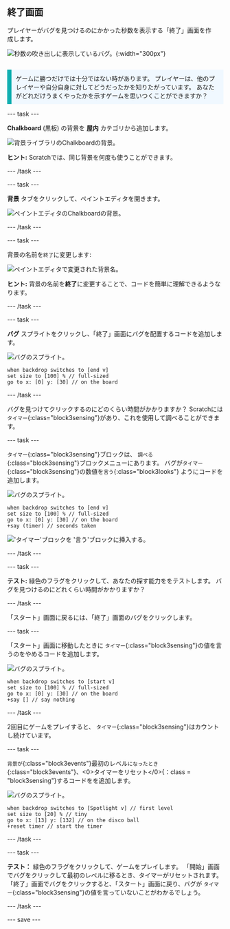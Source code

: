 ## 終了画面

<div style="display: flex; flex-wrap: wrap">
<div style="flex-basis: 200px; flex-grow: 1; margin-right: 15px;">
プレイヤーがバグを見つけるのにかかった秒数を表示する「終了」画面を作成します。 
</div>
<div>

![秒数の吹き出しに表示しているバグ。](images/end-screen.png){:width="300px"}

</div>
</div>

<p style="border-left: solid; border-width:10px; border-color: #0faeb0; background-color: aliceblue; padding: 10px;">
ゲームに勝つだけでは十分ではない時があります。 プレイヤーは、他のプレイヤーや自分自身に対してどうだったかを知りたがっています。 あなたがどれだけうまくやったかを示すゲームを思いつくことができますか？</p>

--- task ---

**Chalkboard** (黒板) の背景を **屋内** カテゴリから追加します。

![背景ライブラリのChalkboardの背景。](images/chalkboard.png)

**ヒント:** Scratchでは、同じ背景を何度も使うことができます。

--- /task ---

--- task ---

**背景** タブをクリックして、ペイントエディタを開きます。

![ペイントエディタのChalkboardの背景。](images/chalkboard2-paint.png)

--- /task ---

--- task ---

背景の名前を`終了`に変更します:

![ペイントエディタで変更された背景名。](images/end-screen-name.png)

**ヒント:** 背景の名前を**終了**に変更することで、コードを簡単に理解できるようなります。

--- /task ---

--- task ---

**バグ** スプライトをクリックし、「終了」画面にバグを配置するコードを追加します。

![バグのスプライト。](images/bug-sprite.png)

```blocks3
when backdrop switches to [end v]
set size to [100] % // full-sized
go to x: [0] y: [30] // on the board
```

--- /task ---

バグを見つけてクリックするのにどのくらい時間がかかりますか？ Scratchには `タイマー`{:class="block3sensing"}があり、これを使用して調べることができます。

--- task ---

`タイマー`{:class="block3sensing"}ブロックは、 `調べる`{:class="block3sensing"}ブロックメニューにあります。 バグが`タイマー`{:class="block3sensing"}の数値を`言う`{:class="block3looks"} ようにコードを追加します。

![バグのスプライト。](images/bug-sprite.png)

```blocks3
when backdrop switches to [end v]
set size to [100] % // full-sized
go to x: [0] y: [30] // on the board
+say (timer) // seconds taken
```

!['タイマー'ブロックを '言う'ブロックに挿入する。](images/inserting-blocks.gif)

--- /task ---

--- task ---

**テスト:** 緑色のフラグをクリックして、あなたの探す能力ををテストします。 バグを見つけるのにどれくらい時間がかかりますか？

--- /task ---

「スタート」画面に戻るには、「終了」画面のバグをクリックします。

--- task ---

「スタート」画面に移動したときに `タイマー`{:class="block3sensing"}の値を言うのをやめるコードを追加します。

![バグのスプライト。](images/bug-sprite.png)

```blocks3
when backdrop switches to [start v]
set size to [100] % // full-sized
go to x: [0] y: [30] // on the board
+say [] // say nothing
```

--- /task ---

2回目にゲームをプレイすると、 `タイマー`{:class="block3sensing"}はカウントし続けています。

--- task ---

`背景が`{:class="block3events"}最初のレベル`になったとき`{:class="block3events"}、<0>タイマーをリセット</0>{：class = "block3sensing"}するコードをを追加します。

![バグのスプライト。](images/bug-sprite.png)

```blocks3
when backdrop switches to [Spotlight v] // first level
set size to [20] % // tiny
go to x: [13] y: [132] // on the disco ball
+reset timer // start the timer
```

--- /task ---

--- task ---

**テスト：** 緑色のフラグをクリックして、ゲームをプレイします。 「開始」画面でバグをクリックして最初のレベルに移るとき、タイマーがリセットされます。 「終了」画面でバグをクリックすると、「スタート」画面に戻り、バグが `タイマー`{:class="block3sensing"}の値を言っていないことがわかるでしょう。

--- /task ---

--- save ---
